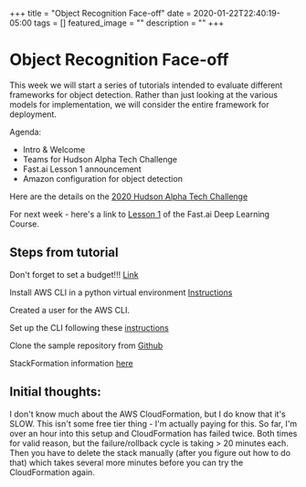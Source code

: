 +++
title =  "Object Recognition Face-off"
date = 2020-01-22T22:40:19-05:00
tags = []
featured_image = ""
description = ""
+++

# Object Recognition Face-off

This week we will start a series of tutorials intended to evaluate different frameworks for object detection. Rather than just looking at the various models for implementation, we will consider the entire framework for deployment.

<!--more-->

Agenda:

* Intro & Welcome
* Teams for Hudson Alpha Tech Challenge
* Fast.ai Lesson 1 announcement
* Amazon configuration for object detection


Here are the details on the [2020 Hudson Alpha Tech Challenge](https://www.eventbrite.com/e/2020-hatch-hudsonalpha-tech-challenge-tickets-84916091315?aff=ebdssbdestsearch)

For next week - here's a link to [Lesson 1](https://course.fast.ai/videos/?lesson=1) of the Fast.ai Deep Learning Course.

## Steps from tutorial

Don't forget to set a budget!!! [Link](https://console.aws.amazon.com/billing/home?region=us-east-1#/budgets)

Install AWS CLI in a python virtual environment [Instructions](https://docs.aws.amazon.com/cli/latest/userguide/install-virtualenv.html)

Created a user for the AWS CLI.

Set up the CLI following these [instructions](https://docs.aws.amazon.com/cli/latest/userguide/cli-chap-configure.html#cli-quick-configuration)

Clone the sample repository from [Github](https://github.com/aws-samples/amazon-rekognition-reviewing-user-content)

StackFormation information [here](https://console.aws.amazon.com/cloudformation/home?region=us-east-1#/stacks)

## Initial thoughts:

I don't know much about the AWS CloudFormation, but I do know that it's SLOW. This isn't some free tier thing - I'm actually paying for this. So far, I'm over an hour into this setup and CloudFormation has failed twice. Both times for valid reason, but the failure/rollback cycle is taking > 20 minutes each. Then you have to delete the stack manually (after you figure out how to do that) which takes several more minutes before you can try the CloudFormation again.
